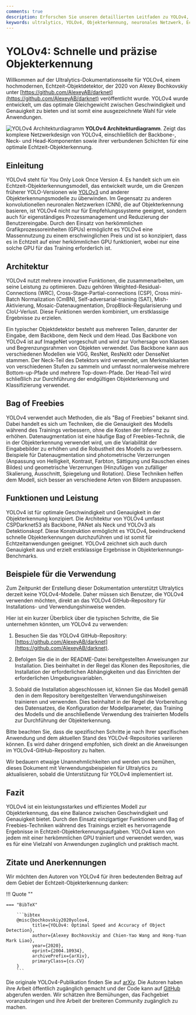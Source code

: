 ```yaml
---
comments: true
description: Erforschen Sie unseren detaillierten Leitfaden zu YOLOv4, einem hochmodernen Echtzeit-Objektdetektor. Erfahren Sie mehr über seine architektonischen Highlights, innovativen Funktionen und Anwendungsbeispiele.
keywords: ultralytics, YOLOv4, Objekterkennung, neuronales Netzwerk, Echtzeit-Erkennung, Objektdetektor, maschinelles Lernen
---
```


# YOLOv4: Schnelle und präzise Objekterkennung

Willkommen auf der Ultralytics-Dokumentationsseite für YOLOv4, einem hochmodernen, Echtzeit-Objektdetektor, der 2020 von Alexey Bochkovskiy unter [https://github.com/AlexeyAB/darknet](https://github.com/AlexeyAB/darknet) veröffentlicht wurde. YOLOv4 wurde entwickelt, um das optimale Gleichgewicht zwischen Geschwindigkeit und Genauigkeit zu bieten und ist somit eine ausgezeichnete Wahl für viele Anwendungen.

![YOLOv4 Architekturdiagramm](https://user-images.githubusercontent.com/26833433/246185689-530b7fe8-737b-4bb0-b5dd-de10ef5aface.png)
**YOLOv4 Architekturdiagramm**. Zeigt das komplexe Netzwerkdesign von YOLOv4, einschließlich der Backbone-, Neck- und Head-Komponenten sowie ihrer verbundenen Schichten für eine optimale Echtzeit-Objekterkennung.

## Einleitung

YOLOv4 steht für You Only Look Once Version 4. Es handelt sich um ein Echtzeit-Objekterkennungsmodell, das entwickelt wurde, um die Grenzen früherer YOLO-Versionen wie [YOLOv3](yolov3.md) und anderer Objekterkennungsmodelle zu überwinden. Im Gegensatz zu anderen konvolutionellen neuronalen Netzwerken (CNN), die auf Objekterkennung basieren, ist YOLOv4 nicht nur für Empfehlungssysteme geeignet, sondern auch für eigenständiges Prozessmanagement und Reduzierung der Benutzereingabe. Durch den Einsatz von herkömmlichen Grafikprozessoreinheiten (GPUs) ermöglicht es YOLOv4 eine Massennutzung zu einem erschwinglichen Preis und ist so konzipiert, dass es in Echtzeit auf einer herkömmlichen GPU funktioniert, wobei nur eine solche GPU für das Training erforderlich ist.

## Architektur

YOLOv4 nutzt mehrere innovative Funktionen, die zusammenarbeiten, um seine Leistung zu optimieren. Dazu gehören Weighted-Residual-Connections (WRC), Cross-Stage-Partial-connections (CSP), Cross mini-Batch Normalization (CmBN), Self-adversarial-training (SAT), Mish-Aktivierung, Mosaic-Datenaugmentation, DropBlock-Regularisierung und CIoU-Verlust. Diese Funktionen werden kombiniert, um erstklassige Ergebnisse zu erzielen.

Ein typischer Objektdetektor besteht aus mehreren Teilen, darunter der Eingabe, dem Backbone, dem Neck und dem Head. Das Backbone von YOLOv4 ist auf ImageNet vorgeschult und wird zur Vorhersage von Klassen und Begrenzungsrahmen von Objekten verwendet. Das Backbone kann aus verschiedenen Modellen wie VGG, ResNet, ResNeXt oder DenseNet stammen. Der Neck-Teil des Detektors wird verwendet, um Merkmalskarten von verschiedenen Stufen zu sammeln und umfasst normalerweise mehrere Bottom-up-Pfade und mehrere Top-down-Pfade. Der Head-Teil wird schließlich zur Durchführung der endgültigen Objekterkennung und Klassifizierung verwendet.

## Bag of Freebies

YOLOv4 verwendet auch Methoden, die als "Bag of Freebies" bekannt sind. Dabei handelt es sich um Techniken, die die Genauigkeit des Modells während des Trainings verbessern, ohne die Kosten der Inferenz zu erhöhen. Datenaugmentation ist eine häufige Bag of Freebies-Technik, die in der Objekterkennung verwendet wird, um die Variabilität der Eingabebilder zu erhöhen und die Robustheit des Modells zu verbessern. Beispiele für Datenaugmentation sind photometrische Verzerrungen (Anpassung von Helligkeit, Kontrast, Farbton, Sättigung und Rauschen eines Bildes) und geometrische Verzerrungen (Hinzufügen von zufälliger Skalierung, Ausschnitt, Spiegelung und Rotation). Diese Techniken helfen dem Modell, sich besser an verschiedene Arten von Bildern anzupassen.

## Funktionen und Leistung

YOLOv4 ist für optimale Geschwindigkeit und Genauigkeit in der Objekterkennung konzipiert. Die Architektur von YOLOv4 umfasst CSPDarknet53 als Backbone, PANet als Neck und YOLOv3 als Detektionskopf. Diese Konstruktion ermöglicht es YOLOv4, beeindruckend schnelle Objekterkennungen durchzuführen und ist somit für Echtzeitanwendungen geeignet. YOLOv4 zeichnet sich auch durch Genauigkeit aus und erzielt erstklassige Ergebnisse in Objekterkennungs-Benchmarks.

## Beispiele für die Verwendung

Zum Zeitpunkt der Erstellung dieser Dokumentation unterstützt Ultralytics derzeit keine YOLOv4-Modelle. Daher müssen sich Benutzer, die YOLOv4 verwenden möchten, direkt an das YOLOv4 GitHub-Repository für Installations- und Verwendungshinweise wenden.

Hier ist ein kurzer Überblick über die typischen Schritte, die Sie unternehmen könnten, um YOLOv4 zu verwenden:

1. Besuchen Sie das YOLOv4 GitHub-Repository: [https://github.com/AlexeyAB/darknet](https://github.com/AlexeyAB/darknet).

2. Befolgen Sie die in der README-Datei bereitgestellten Anweisungen zur Installation. Dies beinhaltet in der Regel das Klonen des Repositories, die Installation der erforderlichen Abhängigkeiten und das Einrichten der erforderlichen Umgebungsvariablen.

3. Sobald die Installation abgeschlossen ist, können Sie das Modell gemäß den in dem Repository bereitgestellten Verwendungshinweisen trainieren und verwenden. Dies beinhaltet in der Regel die Vorbereitung des Datensatzes, die Konfiguration der Modellparameter, das Training des Modells und die anschließende Verwendung des trainierten Modells zur Durchführung der Objekterkennung.

Bitte beachten Sie, dass die spezifischen Schritte je nach Ihrer spezifischen Anwendung und dem aktuellen Stand des YOLOv4-Repositories variieren können. Es wird daher dringend empfohlen, sich direkt an die Anweisungen im YOLOv4-GitHub-Repository zu halten.

Wir bedauern etwaige Unannehmlichkeiten und werden uns bemühen, dieses Dokument mit Verwendungsbeispielen für Ultralytics zu aktualisieren, sobald die Unterstützung für YOLOv4 implementiert ist.

## Fazit

YOLOv4 ist ein leistungsstarkes und effizientes Modell zur Objekterkennung, das eine Balance zwischen Geschwindigkeit und Genauigkeit bietet. Durch den Einsatz einzigartiger Funktionen und Bag of Freebies-Techniken während des Trainings erzielt es hervorragende Ergebnisse in Echtzeit-Objekterkennungsaufgaben. YOLOv4 kann von jedem mit einer herkömmlichen GPU trainiert und verwendet werden, was es für eine Vielzahl von Anwendungen zugänglich und praktisch macht.

## Zitate und Anerkennungen

Wir möchten den Autoren von YOLOv4 für ihren bedeutenden Beitrag auf dem Gebiet der Echtzeit-Objekterkennung danken:

!!! Quote ""

    === "BibTeX"

        ```bibtex
        @misc{bochkovskiy2020yolov4,
              title={YOLOv4: Optimal Speed and Accuracy of Object Detection},
              author={Alexey Bochkovskiy and Chien-Yao Wang and Hong-Yuan Mark Liao},
              year={2020},
              eprint={2004.10934},
              archivePrefix={arXiv},
              primaryClass={cs.CV}
        }
        ```

Die originale YOLOv4-Publikation finden Sie auf [arXiv](https://arxiv.org/pdf/2004.10934.pdf). Die Autoren haben ihre Arbeit öffentlich zugänglich gemacht und der Code kann auf [GitHub](https://github.com/AlexeyAB/darknet) abgerufen werden. Wir schätzen ihre Bemühungen, das Fachgebiet voranzubringen und ihre Arbeit der breiteren Community zugänglich zu machen.
